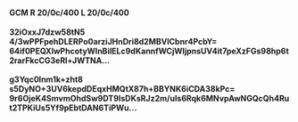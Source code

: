 #### GCM R 20/0c/400 L 20/0c/400
**32iOxxJ7dzw58tN5**<br/>**4/3wPPFpehDLERPo0arziJHnDri8d2MBVlCbnr4PcbY=**<br/>**64if0PEQXlwPhcotyWlnBiIELc9dKannfWCjWIjpnsUV4it7peXzFGs98hp6t2rarFkcCG3eRl+JWTNA...**<br/><br/>
**g3Yqc0lnm1k+zht8**<br/>**s5DyNO+3UV6kepdDEqxHMQtX87h+BBYNK6iCDA38kPc=**<br/>**9r6OjeK4SmvmOhdSw9DT9IsDKsRJz2m/uls6Rqk6MNvpAwNGQcQh4Rut2TPKiUs5Yf9pEbtDAN6TiPWu...**